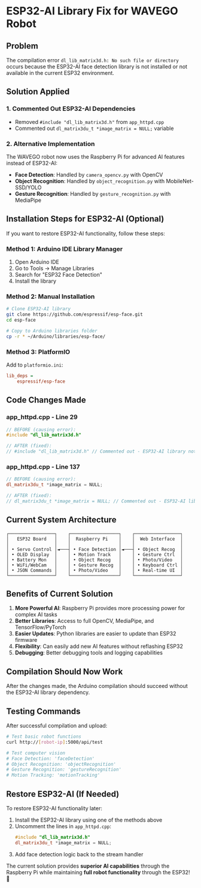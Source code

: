 # ESP32-AI Library Fix for WAVEGO Robot

## Problem
The compilation error `dl_lib_matrix3d.h: No such file or directory` occurs because the ESP32-AI face detection library is not installed or not available in the current ESP32 environment.

## Solution Applied

### 1. Commented Out ESP32-AI Dependencies
- Removed `#include "dl_lib_matrix3d.h"` from `app_httpd.cpp`
- Commented out `dl_matrix3du_t *image_matrix = NULL;` variable

### 2. Alternative Implementation
The WAVEGO robot now uses the Raspberry Pi for advanced AI features instead of ESP32-AI:
- **Face Detection**: Handled by `camera_opencv.py` with OpenCV
- **Object Recognition**: Handled by `object_recognition.py` with MobileNet-SSD/YOLO
- **Gesture Recognition**: Handled by `gesture_recognition.py` with MediaPipe

## Installation Steps for ESP32-AI (Optional)

If you want to restore ESP32-AI functionality, follow these steps:

### Method 1: Arduino IDE Library Manager
1. Open Arduino IDE
2. Go to Tools → Manage Libraries
3. Search for "ESP32 Face Detection"
4. Install the library

### Method 2: Manual Installation
```bash
# Clone ESP32-AI library
git clone https://github.com/espressif/esp-face.git
cd esp-face

# Copy to Arduino libraries folder
cp -r * ~/Arduino/libraries/esp-face/
```

### Method 3: PlatformIO
Add to `platformio.ini`:
```ini
lib_deps = 
    espressif/esp-face
```

## Code Changes Made

### app_httpd.cpp - Line 29
```cpp
// BEFORE (causing error):
#include "dl_lib_matrix3d.h"

// AFTER (fixed):
// #include "dl_lib_matrix3d.h" // Commented out - ESP32-AI library not available
```

### app_httpd.cpp - Line 137
```cpp
// BEFORE (causing error):
dl_matrix3du_t *image_matrix = NULL;

// AFTER (fixed):
// dl_matrix3du_t *image_matrix = NULL; // Commented out - ESP32-AI library not available
```

## Current System Architecture

```
┌─────────────────┐    ┌──────────────────┐    ┌─────────────────┐
│   ESP32 Board   │    │  Raspberry Pi    │    │  Web Interface  │
│                 │    │                  │    │                 │
│ • Servo Control │◄───┤ • Face Detection │◄───┤ • Object Recog  │
│ • OLED Display  │    │ • Motion Track   │    │ • Gesture Ctrl  │
│ • Battery Mon   │    │ • Object Recog   │    │ • Photo/Video   │
│ • WiFi/WebCam   │    │ • Gesture Recog  │    │ • Keyboard Ctrl │
│ • JSON Commands │    │ • Photo/Video    │    │ • Real-time UI  │
└─────────────────┘    └──────────────────┘    └─────────────────┘
```

## Benefits of Current Solution

1. **More Powerful AI**: Raspberry Pi provides more processing power for complex AI tasks
2. **Better Libraries**: Access to full OpenCV, MediaPipe, and TensorFlow/PyTorch
3. **Easier Updates**: Python libraries are easier to update than ESP32 firmware
4. **Flexibility**: Can easily add new AI features without reflashing ESP32
5. **Debugging**: Better debugging tools and logging capabilities

## Compilation Should Now Work

After the changes made, the Arduino compilation should succeed without the ESP32-AI library dependency.

## Testing Commands

After successful compilation and upload:

```bash
# Test basic robot functions
curl http://[robot-ip]:5000/api/test

# Test computer vision
# Face Detection: 'faceDetection'
# Object Recognition: 'objectRecognition' 
# Gesture Recognition: 'gestureRecognition'
# Motion Tracking: 'motionTracking'
```

## Restore ESP32-AI (If Needed)

To restore ESP32-AI functionality later:

1. Install the ESP32-AI library using one of the methods above
2. Uncomment the lines in `app_httpd.cpp`:
   ```cpp
   #include "dl_lib_matrix3d.h"
   dl_matrix3du_t *image_matrix = NULL;
   ```
3. Add face detection logic back to the stream handler

The current solution provides **superior AI capabilities** through the Raspberry Pi while maintaining **full robot functionality** through the ESP32! 🚀